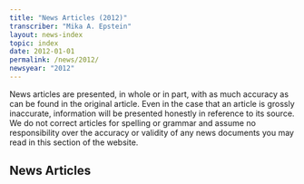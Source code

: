 ```yaml
---
title: "News Articles (2012)"
transcriber: "Mika A. Epstein"
layout: news-index
topic: index
date: 2012-01-01
permalink: /news/2012/
newsyear: "2012"
---
```


News articles are presented, in whole or in part, with as much accuracy as can be found in the original article.  Even in the case that an article is grossly inaccurate, information will be presented honestly in reference to its source. We do not correct articles for spelling or grammar and assume no responsibility over the accuracy or validity of any news documents you may read in this section of the website.

## News Articles
